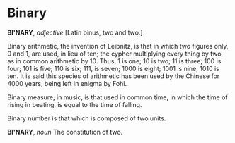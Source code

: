 # Binary

**BI'NARY**, _adjective_ \[Latin binus, two and two.\]

Binary arithmetic, the invention of Leibnitz, is that in which two figures only, 0 and 1, are used, in lieu of ten; the cypher multiplying every thing by two, as in common arithmetic by 10. Thus, 1 is one; 10 is two; 11 is three; 100 is four; 101 is five; 110 is six; 111, is seven; 1000 is eight; 1001 is nine; 1010 is ten. It is said this species of arithmetic has been used by the Chinese for 4000 years, being left in enigma by Fohi.

Binary measure, in music, is that used in common time, in which the time of rising in beating, is equal to the time of falling.

Binary number is that which is composed of two units.

**BI'NARY**, _noun_ The constitution of two.